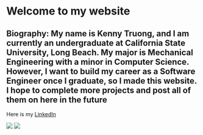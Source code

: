 <h1> Welcome to my website</h1>
<h2> Biography: My name is Kenny Truong, and I am currently an undergraduate at California State University, Long Beach. My major is Mechanical Engineering with a minor in Computer Science. However, I want to build my career as a Software Engineer once I graduate, so I made this website. I hope to complete more projects and post all of them on here in the future </h2>
<p> Here is my <a href="https://www.linkedin.com/in/kenny-truong-2803kt/">LinkedIn</a></p>
<img src="https://scontent-lax3-2.xx.fbcdn.net/v/t1.6435-9/67624172_928747264131029_8792292482957180928_n.jpg?_nc_cat=100&ccb=1-7&_nc_sid=174925&_nc_ohc=pXHieYG2m20AX8Winn9&_nc_ht=scontent-lax3-2.xx&oh=00_AfB4TD42-tkZ5SY7PZaQLaQbBfqj-IQPN7dsX2rN2NKgyQ&oe=63DEAB18">
<img src="https://arc-tech.co.za/wp-content/uploads/2020/08/ARC-Technology-Slow-Website-Speed_blog-feature_resized-1080x675.png">
